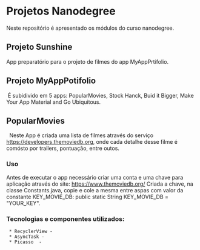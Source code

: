 
# Projetos Nanodegree 

Neste repositório é apresentado os módulos do curso nanodegree. 

## Projeto Sunshine
App preparatório para o projeto de filmes do app MyAppPrtifolio. 

## Projeto MyAppPotifolio
  É subidivido em 5 apps: PopularMovies, Stock Hanck, Buid it Bigger, Make Your App Material and Go Ubiquitous.
  
## PopularMovies 
    Neste App é criada uma lista de filmes através do serviço https://developers.themoviedb.org, onde cada detalhe desse filme é comósto por trailers, pontuação, entre outos.  
### Uso
Antes de executar o app necessário criar uma conta e uma chave para aplicação através do site: https://www.themoviedb.org/
Criada a chave, na classe Constants.java, copie e cole a mesma entre aspas com valor da constante KEY_MOVIE_DB:
public static String KEY_MOVIE_DB = "YOUR_KEY".
      
 ### Tecnologias e componentes utilizados:
    
     * RecyclerView - 
     * AsyncTask -
     * Picasso  -
   



